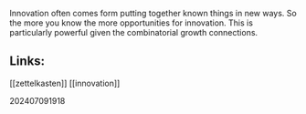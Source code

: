 
Innovation often comes form putting together known things in new ways.  So the more you know the more opportunities for innovation. This is particularly powerful given the combinatorial growth connections.  


## Links: 

[[zettelkasten]]
[[innovation]]


202407091918
